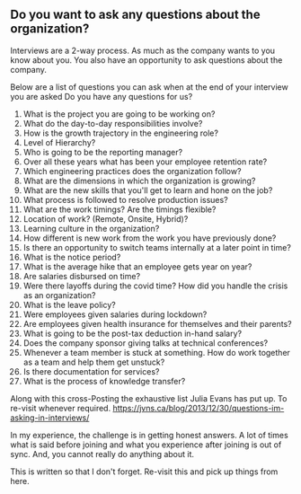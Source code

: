 ## Do you want to ask any questions about the organization?

Interviews are a 2-way process. As much as the company wants to you know about you. You also have an opportunity to ask questions about the company.  

Below are a list of questions you can ask when at the end of your interview you are asked Do you have any questions for us?

1. What is the project you are going to be working on?
2. What do the day-to-day responsibilities involve?
3. How is the growth trajectory in the engineering role?
4. Level of Hierarchy?
5. Who is going to be the reporting manager?
6. Over all these years what has been your employee retention rate?
7. Which engineering practices does the organization follow?
8. What are the dimensions in which the organization is growing?
9. What are the new skills that you'll get to learn and hone on the job?
10. What process is followed to resolve production issues?
11. What are the work timings? Are the timings flexible?
12. Location of work? (Remote, Onsite, Hybrid)?
13. Learning culture in the organization?
14. How different is new work from the work you have previously done?
15. Is there an opportunity to switch teams internally at a later point in time?
16. What is the notice period?
17. What is the average hike that an employee gets year on year?
18. Are salaries disbursed on time?
19. Were there layoffs during the covid time? How did you handle the crisis as an organization?
20. What is the leave policy?
21. Were employees given salaries during lockdown?
22. Are employees given health insurance for themselves and their parents?
23. What is going to be the post-tax deduction in-hand salary?
24. Does the company sponsor giving talks at technical conferences?
25. Whenever a team member is stuck at something. How do work together as a team and help them get unstuck?
26. Is there documentation for services?
27. What is the process of knowledge transfer? 

Along with this cross-Posting the exhaustive list Julia Evans has put up. To re-visit whenever required.
https://jvns.ca/blog/2013/12/30/questions-im-asking-in-interviews/

In my experience, the challenge is in getting honest answers. A lot of times what is said before joining and what you experience after joining is out of sync. And, you cannot really do anything about it.

This is written so that I don't forget. Re-visit this and pick up things from here.